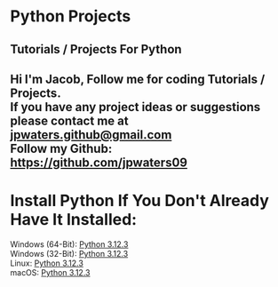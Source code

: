 # Python Projects
Tutorials / Projects For Python
---
Hi I'm Jacob,
Follow me for coding Tutorials / Projects.\
If you have any project ideas or suggestions please contact me at jpwaters.github@gmail.com \
Follow my Github: https://github.com/jpwaters09
---

# Install Python If You Don't Already Have It Installed: 
Windows (64-Bit): [Python 3.12.3](https://www.python.org/ftp/python/3.12.3/python-3.12.3-amd64.exe) \
Windows (32-Bit): [Python 3.12.3](https://www.python.org/ftp/python/3.12.3/python-3.12.3.exe) \
Linux: [Python 3.12.3](https://www.python.org/ftp/python/3.12.3/Python-3.12.3.tgz) \
macOS: [Python 3.12.3](https://www.python.org/ftp/python/3.12.3/python-3.12.3-macos11.pkg)
